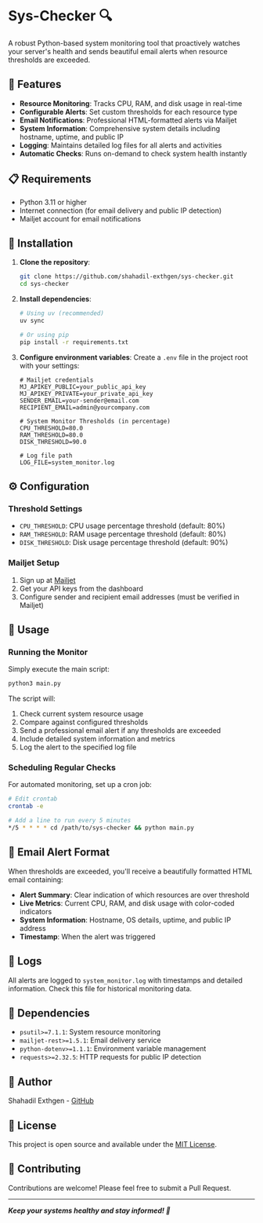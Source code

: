 # Sys-Checker 🔍

A robust Python-based system monitoring tool that proactively watches your server's health and sends beautiful email alerts when resource thresholds are exceeded.

## 🌟 Features

- **Resource Monitoring**: Tracks CPU, RAM, and disk usage in real-time
- **Configurable Alerts**: Set custom thresholds for each resource type
- **Email Notifications**: Professional HTML-formatted alerts via Mailjet
- **System Information**: Comprehensive system details including hostname, uptime, and public IP
- **Logging**: Maintains detailed log files for all alerts and activities
- **Automatic Checks**: Runs on-demand to check system health instantly

## 📋 Requirements

- Python 3.11 or higher
- Internet connection (for email delivery and public IP detection)
- Mailjet account for email notifications

## 🚀 Installation

1. **Clone the repository**:

   ```bash
   git clone https://github.com/shahadil-exthgen/sys-checker.git
   cd sys-checker
   ```

2. **Install dependencies**:

   ```bash
   # Using uv (recommended)
   uv sync

   # Or using pip
   pip install -r requirements.txt
   ```

3. **Configure environment variables**:
   Create a `.env` file in the project root with your settings:

   ```env
   # Mailjet credentials
   MJ_APIKEY_PUBLIC=your_public_api_key
   MJ_APIKEY_PRIVATE=your_private_api_key
   SENDER_EMAIL=your-sender@email.com
   RECIPIENT_EMAIL=admin@yourcompany.com

   # System Monitor Thresholds (in percentage)
   CPU_THRESHOLD=80.0
   RAM_THRESHOLD=80.0
   DISK_THRESHOLD=90.0

   # Log file path
   LOG_FILE=system_monitor.log
   ```

## ⚙️ Configuration

### Threshold Settings

- `CPU_THRESHOLD`: CPU usage percentage threshold (default: 80%)
- `RAM_THRESHOLD`: RAM usage percentage threshold (default: 80%)
- `DISK_THRESHOLD`: Disk usage percentage threshold (default: 90%)

### Mailjet Setup

1. Sign up at [Mailjet](https://www.mailjet.com/)
2. Get your API keys from the dashboard
3. Configure sender and recipient email addresses (must be verified in Mailjet)

## 📖 Usage

### Running the Monitor

Simply execute the main script:

```bash
python3 main.py
```

The script will:

1. Check current system resource usage
2. Compare against configured thresholds
3. Send a professional email alert if any thresholds are exceeded
4. Include detailed system information and metrics
5. Log the alert to the specified log file

### Scheduling Regular Checks

For automated monitoring, set up a cron job:

```bash
# Edit crontab
crontab -e

# Add a line to run every 5 minutes
*/5 * * * * cd /path/to/sys-checker && python main.py
```

## 📧 Email Alert Format

When thresholds are exceeded, you'll receive a beautifully formatted HTML email containing:

- **Alert Summary**: Clear indication of which resources are over threshold
- **Live Metrics**: Current CPU, RAM, and disk usage with color-coded indicators
- **System Information**: Hostname, OS details, uptime, and public IP address
- **Timestamp**: When the alert was triggered

## 📝 Logs

All alerts are logged to `system_monitor.log` with timestamps and detailed information. Check this file for historical monitoring data.

## 🔧 Dependencies

- `psutil>=7.1.1`: System resource monitoring
- `mailjet-rest>=1.5.1`: Email delivery service
- `python-dotenv>=1.1.1`: Environment variable management
- `requests>=2.32.5`: HTTP requests for public IP detection

## 👤 Author

Shahadil Exthgen - [GitHub](https://github.com/shahadil-exthgen)

## 📄 License

This project is open source and available under the [MIT License](LICENSE).

## 🤝 Contributing

Contributions are welcome! Please feel free to submit a Pull Request.

---

**_Keep your systems healthy and stay informed! 🔔_**
